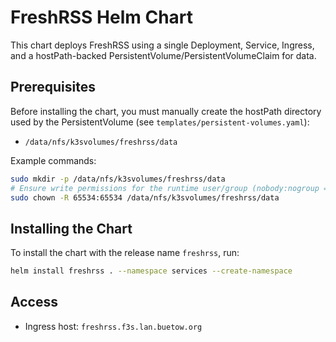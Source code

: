 # FreshRSS Helm Chart

This chart deploys FreshRSS using a single Deployment, Service, Ingress, and a hostPath-backed PersistentVolume/PersistentVolumeClaim for data.

## Prerequisites

Before installing the chart, you must manually create the hostPath directory used by the PersistentVolume (see `templates/persistent-volumes.yaml`):

- `/data/nfs/k3svolumes/freshrss/data`

Example commands:

```bash
sudo mkdir -p /data/nfs/k3svolumes/freshrss/data
# Ensure write permissions for the runtime user/group (nobody:nogroup = 65534:65534)
sudo chown -R 65534:65534 /data/nfs/k3svolumes/freshrss/data
```

## Installing the Chart

To install the chart with the release name `freshrss`, run:

```bash
helm install freshrss . --namespace services --create-namespace
```

## Access

- Ingress host: `freshrss.f3s.lan.buetow.org`
